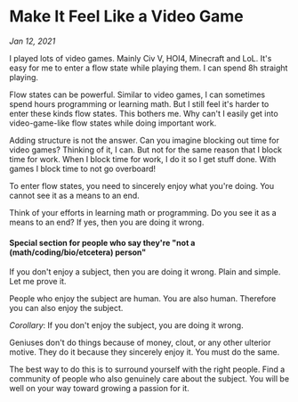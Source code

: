 # Make It Feel Like a Video Game
*Jan 12, 2021*

I played lots of video games. Mainly Civ V, HOI4, Minecraft and LoL. It's easy for me to enter a flow state while playing them. I can spend 8h straight playing.

Flow states can be powerful. Similar to video games, I can sometimes spend hours programming or learning math. But I still feel it's harder to enter these kinds flow states. This bothers me. Why can't I easily get into video-game-like flow states while doing important work.

Adding structure is not the answer. Can you imagine blocking out time for video games? Thinking of it, I can. But not for the same reason that I block time for work. When I block time for work, I do it so I get stuff done. With games I block time to not go overboard!

To enter flow states, you need to sincerely enjoy what you're doing. You cannot see it as a means to an end.

Think of your efforts in learning math or programming. Do you see it as a means to an end? If yes, then you are doing it wrong.

#### Special section for people who say they're "not a (math/coding/bio/etcetera) person"

If you don't enjoy a subject, then you are doing it wrong. Plain and simple. Let me prove it.

People who enjoy the subject are human. You are also human. Therefore you can also enjoy the subject.

*Corollary*: If you don't enjoy the subject, you are doing it wrong.

Geniuses don't do things because of money, clout, or any other ulterior motive. They do it because they sincerely enjoy it. You must do the same.

The best way to do this is to surround yourself with the right people. Find a community of people who also genuinely care about the subject. You will be well on your way toward growing a passion for it.

